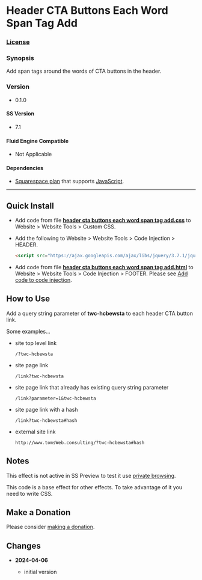 # Header CTA Buttons Each Word Span Tag Add

### [License][1]

### Synopsis

Add span tags around the words of CTA buttons in the header.

### Version

  * 0.1.0

#### SS Version

  * 7.1

#### Fluid Engine Compatible

  * Not Applicable

#### Dependencies

  * [Squarespace plan][2] that supports [JavaScript][3].

---

## Quick Install

* Add code from file **[header cta buttons each word span tag add.css][4]** to Website >
  Website Tools > Custom CSS.
  
* Add the following to Website > Website Tools > Code Injection > HEADER.
  
  ```html
  <script src="https://ajax.googleapis.com/ajax/libs/jquery/3.7.1/jquery.min.js"></script>
  ```
  
* Add code from file **[header cta buttons each word span tag add.html][5]** to
  Website > Website Tools > Code Injection > FOOTER. Please see [Add code to code
  injection][6].

## How to Use

Add a query string parameter of **twc-hcbewsta** to each header CTA button link.

Some examples...

  * site top level link
  
  	```
  	/?twc-hcbewsta
  	```
    
  * site page link
  
  	```
  	/link?twc-hcbewsta
  	```
    
  * site page link that already has existing query string parameter
  
  	```
  	/link?parameter=1&twc-hcbewsta
  	```
    
  * site page link with a hash
  
  	```
  	/link?twc-hcbewsta#hash
  	```
    
  * external site link
  
  	```
  	http://www.tomsWeb.consulting/?twc-hcbewsta#hash
  	```
  
    

## Notes

This effect is not active in SS Preview to test it use [private browsing][7].

This code is a base effect for other effects. To take advantage of it you need
to write CSS.

## Make a Donation

Please consider [making a donation][8].

## Changes

<!-- * **2022-05-DD**

  * change twc-tbtca-tab-label to twc-tbtca-label
  * add class to label column to differentiate it from other columns
  * bumped version to 0.2.0
  -->
* **2024-04-06**

  * initial version

[1]: https://github.com/tomsWebConsulting/twcsl/blob/main/LICENSE.txt#L1
[2]: https://www.squarespace.com/pricing
[3]: https://en.wikipedia.org/wiki/JavaScript
[4]: header%20cta%20buttons%20each%20word%20span%20tag%20add.css#L1
[5]: header%20cta%20buttons%20each%20word%20span%20tag%20add.html#L1
[6]: https://support.squarespace.com/hc/en-us/articles/205815908-Using-code-injection#toc-add-code-to-code-injection
[7]: https://tinyurl.com/ynessvsf
[8]: https://github.com/tomsWebConsulting/twcsl#make-a-donation
